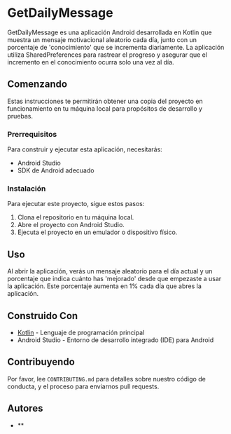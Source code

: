 # GetDailyMessage

GetDailyMessage es una aplicación Android desarrollada en Kotlin que muestra un mensaje motivacional aleatorio cada día, junto con un porcentaje de 'conocimiento' que se incrementa diariamente. La aplicación utiliza SharedPreferences para rastrear el progreso y asegurar que el incremento en el conocimiento ocurra solo una vez al día.

## Comenzando

Estas instrucciones te permitirán obtener una copia del proyecto en funcionamiento en tu máquina local para propósitos de desarrollo y pruebas.

### Prerrequisitos

Para construir y ejecutar esta aplicación, necesitarás:

- Android Studio
- SDK de Android adecuado

### Instalación

Para ejecutar este proyecto, sigue estos pasos:

1. Clona el repositorio en tu máquina local.
2. Abre el proyecto con Android Studio.
3. Ejecuta el proyecto en un emulador o dispositivo físico.

## Uso

Al abrir la aplicación, verás un mensaje aleatorio para el día actual y un porcentaje que indica cuánto has 'mejorado' desde que empezaste a usar la aplicación. Este porcentaje aumenta en 1% cada día que abres la aplicación.

## Construido Con

- [Kotlin](https://kotlinlang.org/) - Lenguaje de programación principal
- Android Studio - Entorno de desarrollo integrado (IDE) para Android

## Contribuyendo

Por favor, lee `CONTRIBUTING.md` para detalles sobre nuestro código de conducta, y el proceso para enviarnos pull requests.

## Autores

- **
